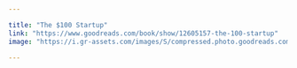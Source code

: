 ```yaml
---

title: "The $100 Startup"
link: "https://www.goodreads.com/book/show/12605157-the-100-startup"
image: "https://i.gr-assets.com/images/S/compressed.photo.goodreads.com/books/1345666854l/12605157.jpg"
  
---
```

